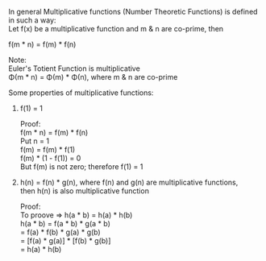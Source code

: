In general Multiplicative functions (Number Theoretic Functions) is defined in such a way: \
Let f(x) be a multiplicative function and m & n are co-prime, then

f(m * n) = f(m) * f(n)

Note: \
Euler's Totient Function is multiplicative \
Φ(m * n) = Φ(m) * Φ(n), where m & n are co-prime

Some properties of multiplicative functions:

1) f(1) = 1 
   
   Proof: \
   f(m * n) = f(m) * f(n) \
   Put n = 1 \
   f(m) = f(m) * f(1) \
   f(m) * (1 - f(1)) = 0 \
   But f(m) is not zero; therefore f(1) = 1
  
2) h(n) = f(n) * g(n),  where f(n) and g(n) are multiplicative functions, \
   then h(n) is also multiplicative function
   
   Proof: \
   To proove => h(a * b) = h(a) * h(b) \
   h(a * b) = f(a * b) * g(a * b) \
            = f(a) * f(b) * g(a) * g(b) \
            = [f(a) * g(a)] * [f(b) * g(b)] \
            = h(a) * h(b)
